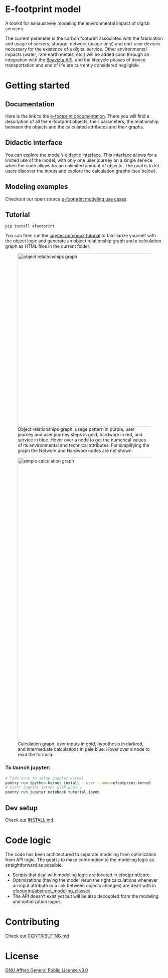 # E-footprint model

A toolkit for exhaustively modeling the environmental impact of digital services.

The current perimeter is the carbon footprint associated with the fabrication and usage of servers, storage, network (usage only) and end-user devices necessary for the existence of a digital service. Other environmental impacts (water, rare earth metals, etc.) will be added soon through an integration with the [Boavizta API](https://github.com/Boavizta/boaviztapi), and the lifecycle phases of device transportation and end of life are currently considered negligible.

# Getting started

## Documentation

Here is the link to the [e-footprint documentation](https://publicissapient-france.github.io/e-footprint). There you will find a description of all the e-footprint objects, their parameters, the relationship between the objects and the calculated attributes and their graphs.

## Didactic interface

You can explore the model’s [didactic interface](https://publicis-sapient-e-footprint-model.streamlit.app/). This interface allows for a limited use of the model, with only one user journey on a single service when the code allows for an unlimited amount of objects. The goal is to let users discover the inputs and explore the calculation graphs (see below).

## Modeling examples

Checkout our open source [e-footprint modeling use cases](https://github.com/publicissapient-france/e-footprint-modelings).

## Tutorial

    pip install efootprint

You can then run the [jupyter notebook tutorial](tutorial.ipynb) to familiarize yourself with the object logic and generate an object relationship graph and a calculation graph as HTML files in the current folder.

<figure>
    <img src="images/obj_relationships_graph_example.png" width="550" alt="object relationships graph">
    <figcaption>Object relationships graph: usage pattern in purple, user journey and user journey steps in gold, hardware in red, and service in blue. Hover over a node to get the numerical values of its environmental and technical attributes. For simplifying the graph the Network and Hardware nodes are not shown.</figcaption>
</figure>

<figure>
    <img src="images/device_population_fab_footprint_calculus_graph_example.png" width="900" alt="simple calculation graph">
    <figcaption>Calculation graph: user inputs in gold, hypothesis in darkred, and intermediate calculations in pale blue. Hover over a node to read the formula.</figcaption>
</figure>

### To launch jupyter:

```sh
# Todo once to setup jupyter kernel
poetry run ipython kernel install --user --name=efootprint-kernel
# Start Jupyter server with poetry
poetry run jupyter notebook tutorial.ipynb
```

## Dev setup

Check out [INSTALL.md](./INSTALL.md).

# Code logic

The code has been architectured to separate modeling from optimization from API logic. The goal is to make contribution to the modeling logic as straightforward as possible.

- Scripts that deal with modeling logic are located in [efootprint/core](./efootprint/core).
- Optimizations (having the model rerun the right calculations whenever an input attribute or a link between objects changes) are dealt with in [efootprint/abstract_modeling_classes](./efootprint/abstract_modeling_classes).
- The API doesn’t exist yet but will be also decoupled from the modeling and optimization logics.

# Contributing

Check out [CONTRIBUTING.md](./CONTRIBUTING.md)

# License

[GNU Affero General Public License v3.0](./LICENSE)
